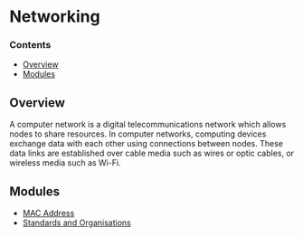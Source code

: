 # Networking
<!--TOC_START-->
### Contents
- [Overview](#overview)
- [Modules](#modules)

<!--TOC_END-->
## Overview
A computer network is a digital telecommunications network which allows nodes to share resources.
In computer networks, computing devices exchange data with each other using connections between nodes.
These data links are established over cable media such as wires or optic cables, or wireless media such as Wi-Fi.
<!--MODULES_START-->
## Modules
- [MAC Address](./modules/mac-address)
- [Standards and Organisations](./modules/standards-and-organisations)
<!--MODULES_END-->
